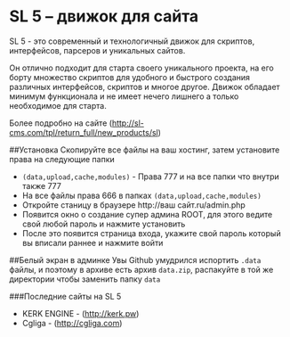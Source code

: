 SL 5 – движок для сайта
======

SL 5 - это современный и технологичный движок для скриптов, интерфейсов, парсеров и уникальных сайтов.

Он отлично подходит для старта своего уникального проекта, на его борту множество скриптов для удобного и быстрого создания различных интерфейсов, скриптов и многое другое.
Движок обладает минимум функционала и не имеет нечего лишнего а только необходимое для старта.

Более подробно на сайте (http://sl-cms.com/tpl/return_full/new_products/sl) 

##Установка
Скопируйте все файлы на ваш хостинг, затем установите права на следующие папки
*  `(data,upload,cache,modules)` - Права 777 и на все папки что внутри также 777
*  На все файлы права 666 в папках `(data,upload,cache,modules)`
*  Откройте станицу в браузере http://ваш сайт.ru/admin.php
*  Появится окно о создание супер админа ROOT, для этого ведите свой любой пароль и нажмите установить
*  После это появится страница входа, укажите свой пароль который вы вписали раннее и нажмите войти 

##Белый экран в админке
Увы Github умудрился испортить `.data` файлы, и поэтому в архиве есть архив `data.zip`, распакуйте в той же директории чтобы заменить папку `data`

###Последние сайты на SL 5
*  KERK ENGINE - (http://kerk.pw)
*  Cgliga - (http://cgliga.com)


